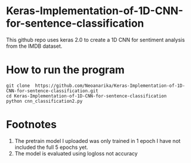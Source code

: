 # Keras-Implementation-of-1D-CNN-for-sentence-classification
This github repo uses keras 2.0 to create a 1D CNN for sentiment analysis from the IMDB dataset. 

# How to run the program 

```
git clone  https://github.com/Neoanarika/Keras-Implementation-of-1D-CNN-for-sentence-classification.git
cd Keras-Implementation-of-1D-CNN-for-sentence-classification
python cnn_classification2.py
```

# Footnotes 
1. The pretrain model I uploaded was only trained in 1 epoch I have not included the full 5 epochs yet. 
2. The model is evaluated using logloss not accuracy 


